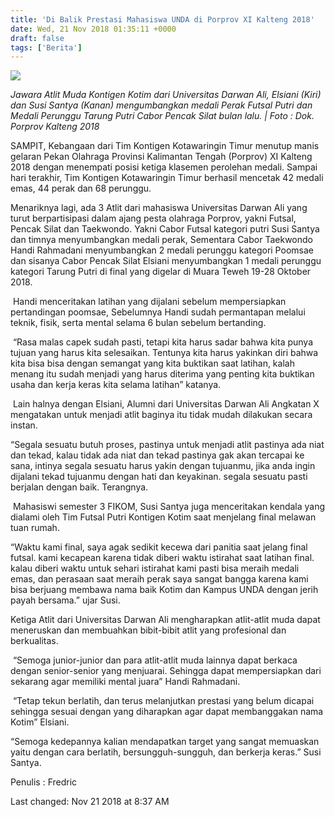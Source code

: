 ```yaml
---
title: 'Di Balik Prestasi Mahasiswa UNDA di Porprov XI Kalteng 2018'
date: Wed, 21 Nov 2018 01:35:11 +0000
draft: false
tags: ['Berita']
---
```


![](https://unda.ac.id/2/wp-content/uploads/2019/01/WhatsApp_Image_2018-11-20_at_15.41.20-1024x1024.jpeg)

  
_Jawara Atlit Muda Kontigen Kotim dari Universitas Darwan Ali, Elsiani (Kiri) dan Susi Santya (Kanan) mengumbangkan medali Perak Futsal Putri dan Medali Perunggu Tarung Putri Cabor Pencak Silat bulan lalu. | Foto : Dok. Porprov Kalteng 2018_

SAMPIT, Kebangaan dari Tim Kontigen Kotawaringin Timur menutup manis gelaran Pekan Olahraga Provinsi Kalimantan Tengah (Porprov) XI Kalteng 2018 dengan menempati posisi ketiga klasemen perolehan medali. Sampai hari terakhir, Tim Kontigen Kotawaringin Timur berhasil mencetak 42 medali emas, 44 perak dan 68 perunggu. 

Menariknya lagi, ada 3 Atlit dari mahasiswa Universitas Darwan Ali yang turut berpartisipasi dalam ajang pesta olahraga Porprov, yakni Futsal, Pencak Silat dan Taekwondo. Yakni Cabor Futsal kategori putri Susi Santya dan timnya menyumbangkan medali perak, Sementara Cabor Taekwondo Handi Rahmadani menyumbangkan 2 medali perunggu kategori Poomsae dan sisanya Cabor Pencak Silat Elsiani menyumbangkan 1 medali perunggu kategori Tarung Putri di final yang digelar di Muara Teweh 19-28 Oktober 2018.

 Handi menceritakan latihan yang dijalani sebelum mempersiapkan pertandingan poomsae, Sebelumnya Handi sudah permantapan melalui teknik, fisik, serta mental selama 6 bulan sebelum bertanding.

 “Rasa malas capek sudah pasti, tetapi kita harus sadar bahwa kita punya tujuan yang harus kita selesaikan. Tentunya kita harus yakinkan diri bahwa kita bisa bisa dengan semangat yang kita buktikan saat latihan, kalah menang itu sudah menjadi yang harus diterima yang penting kita buktikan usaha dan kerja keras kita selama latihan” katanya.

 Lain halnya dengan Elsiani, Alumni dari Universitas Darwan Ali Angkatan X mengatakan untuk menjadi atlit baginya itu tidak mudah dilakukan secara instan. 

“Segala sesuatu butuh proses, pastinya untuk menjadi atlit pastinya ada niat dan tekad, kalau tidak ada niat dan tekad pastinya gak akan tercapai ke sana, intinya segala sesuatu harus yakin dengan tujuanmu, jika anda ingin dijalani tekad tujuanmu dengan hati dan keyakinan. segala sesuatu pasti berjalan dengan baik. Terangnya.

 Mahasiswi semester 3 FIKOM, Susi Santya juga menceritakan kendala yang dialami oleh Tim Futsal Putri Kontigen Kotim saat menjelang final melawan tuan rumah. 

“Waktu kami final, saya agak sedikit kecewa dari panitia saat jelang final futsal. kami kecapean karena tidak diberi waktu istirahat saat latihan final. kalau diberi waktu untuk sehari istirahat kami pasti bisa meraih medali emas, dan perasaan saat meraih perak saya sangat bangga karena kami bisa berjuang membawa nama baik Kotim dan Kampus UNDA dengan jerih payah bersama.” ujar Susi.

Ketiga Atlit dari Universitas Darwan Ali mengharapkan atlit-atlit muda dapat meneruskan dan membuahkan bibit-bibit atlit yang profesional dan berkualitas.

 “Semoga junior-junior dan para atlit-atlit muda lainnya dapat berkaca dengan senior-senior yang menjuarai. Sehingga dapat mempersiapkan dari sekarang agar memiliki mental juara” Handi Rahmadani.

 “Tetap tekun berlatih, dan terus melanjutkan prestasi yang belum dicapai sehingga sesuai dengan yang diharapkan agar dapat membanggakan nama Kotim” Elsiani. 

“Semoga kedepannya kalian mendapatkan target yang sangat memuaskan yaitu dengan cara berlatih, bersungguh-sungguh, dan berkerja keras.” Susi Santya. 

Penulis : Fredric

Last changed: Nov 21 2018 at 8:37 AM